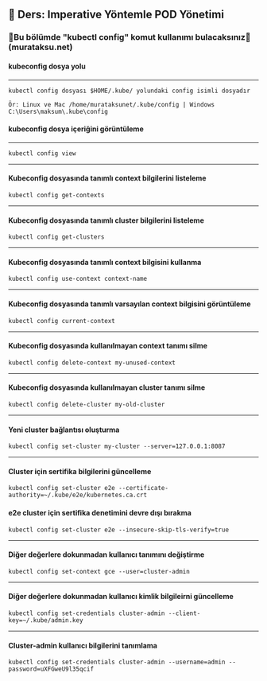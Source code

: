 ## 🧑 Ders: Imperative Yöntemle POD Yönetimi

### 📗Bu bölümde "kubectl config" komut kullanımı bulacaksınız📗(murataksu.net)

#### kubeconfig dosya yolu
***
```
kubectl config dosyası $HOME/.kube/ yolundaki config isimli dosyadır

Ör: Linux ve Mac /home/murataksunet/.kube/config | Windows C:\Users\maksum\.kube\config
```
#### kubeconfig dosya içeriğini görüntüleme
***
```
kubectl config view
```
***
#### Kubeconfig dosyasında tanımlı context bilgilerini listeleme
```
kubectl config get-contexts
```
***
#### Kubeconfig dosyasında tanımlı cluster bilgilerini listeleme
```
kubectl config get-clusters
```
***
#### Kubeconfig dosyasında tanımlı context bilgisini kullanma
```
kubectl config use-context context-name
```
***
#### Kubeconfig dosyasında tanımlı varsayılan context bilgisini görüntüleme
```
kubectl config current-context
```
***
#### Kubeconfig dosyasında kullanılmayan context tanımı silme
```
kubectl config delete-context my-unused-context
```
***
#### Kubeconfig dosyasında kullanılmayan cluster tanımı silme
```
kubectl config delete-cluster my-old-cluster
```
***
#### Yeni cluster bağlantısı oluşturma
```
kubectl config set-cluster my-cluster --server=127.0.0.1:8087
```
***
#### Cluster için sertifika bilgilerini güncelleme
```
kubectl config set-cluster e2e --certificate-authority=~/.kube/e2e/kubernetes.ca.crt
```
#### e2e cluster için  sertifika denetimini devre dışı bırakma
```
kubectl config set-cluster e2e --insecure-skip-tls-verify=true
```
***
#### Diğer değerlere dokunmadan kullanıcı tanımını değiştirme
```
kubectl config set-context gce --user=cluster-admin
```
***
#### Diğer değerlere dokunmadan kullanıcı kimlik bilgileirni güncelleme
```
kubectl config set-credentials cluster-admin --client-key=~/.kube/admin.key
```
***
#### Cluster-admin kullanıcı bilgilerini tanımlama
```
kubectl config set-credentials cluster-admin --username=admin --password=uXFGweU9l35qcif
```
